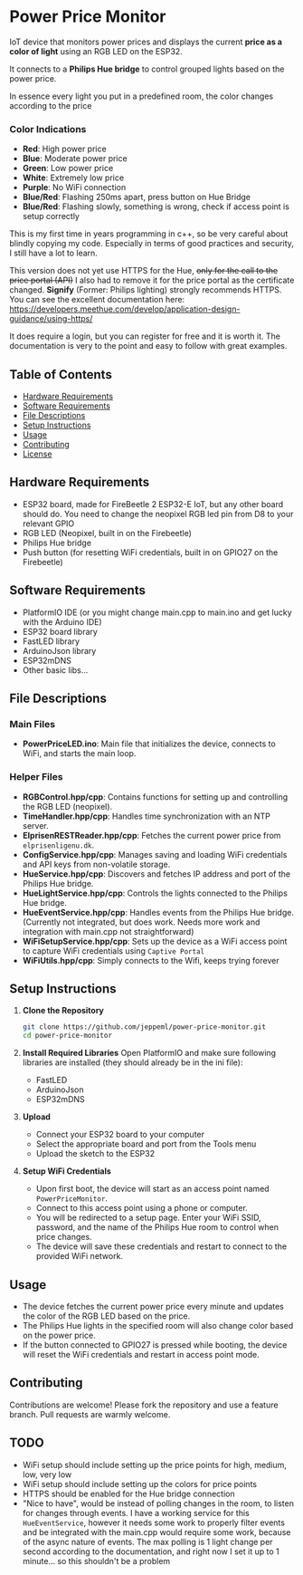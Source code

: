 
# Power Price Monitor

IoT device that monitors power prices and displays the current **price as a color of light** using an RGB LED on the ESP32. 

It connects to a **Philips Hue bridge** to control grouped lights based on the power price.

In essence every light you put in a predefined room, the color changes according to the price

### Color Indications
- **Red**: High power price
- **Blue**: Moderate power price
- **Green**: Low power price
- **White**: Extremely low price
- **Purple**: No WiFi connection
- **Blue/Red**: Flashing 250ms apart, press button on Hue Bridge
- **Blue/Red**: Flashing slowly, something is wrong, check if access point is setup correctly

This is my first time in years programming in c++, so be very careful about blindly copying my code. Especially in terms of good practices and security, I still have a lot to learn.

This version does not yet use HTTPS for the Hue, ~~only for the call to the price portal (API)~~ I also had to remove it for the price portal as the certificate changed. **Signify** (Former: Philips lighting) strongly recommends HTTPS. You can see the excellent documentation here:
https://developers.meethue.com/develop/application-design-guidance/using-https/

It does require a login, but you can register for free and it is worth it. The documentation is very to the point and easy to follow with great examples.


## Table of Contents
- [Hardware Requirements](#hardware-requirements)
- [Software Requirements](#software-requirements)
- [File Descriptions](#file-descriptions)
- [Setup Instructions](#setup-instructions)
- [Usage](#usage)
- [Contributing](#contributing)
- [License](#license)

## Hardware Requirements
- ESP32 board, made for FireBeetle 2 ESP32-E IoT, but any other board should do. You need to change the neopixel RGB led pin from D8 to your relevant GPIO
- RGB LED (Neopixel, built in on the Firebeetle)
- Philips Hue bridge
- Push button (for resetting WiFi credentials, built in on GPIO27 on the Firebeetle)

## Software Requirements
- PlatformIO IDE (or you might change main.cpp to main.ino and get lucky with the Arduino IDE)
- ESP32 board library
- FastLED library
- ArduinoJson library
- ESP32mDNS
- Other basic libs...

## File Descriptions

### Main Files
- **PowerPriceLED.ino**: Main file that initializes the device, connects to WiFi, and starts the main loop.

### Helper Files
- **RGBControl.hpp/cpp**: Contains functions for setting up and controlling the RGB LED (neopixel).
- **TimeHandler.hpp/cpp**: Handles time synchronization with an NTP server.
- **ElprisenRESTReader.hpp/cpp**: Fetches the current power price from `elprisenligenu.dk`.
- **ConfigService.hpp/cpp**: Manages saving and loading WiFi credentials and API keys from non-volatile storage.
- **HueService.hpp/cpp**: Discovers and fetches IP address and port of the Philips Hue bridge.
- **HueLightService.hpp/cpp**: Controls the lights connected to the Philips Hue bridge.
- **HueEventService.hpp/cpp**: Handles events from the Philips Hue bridge. (Currently not integrated, but does work. Needs more work and integration with main.cpp not straightforward)
- **WiFiSetupService.hpp/cpp**: Sets up the device as a WiFi access point to capture WiFi credentials using `Captive Portal` 
- **WiFiUtils.hpp/cpp**: Simply connects to the Wifi, keeps trying forever

## Setup Instructions

1. **Clone the Repository**
   ```bash
   git clone https://github.com/jeppeml/power-price-monitor.git
   cd power-price-monitor
   ```

2. **Install Required Libraries**
   Open PlatformIO and make sure following libraries are installed (they should already be in the ini file):
   - FastLED
   - ArduinoJson
   - ESP32mDNS

3. **Upload**
   - Connect your ESP32 board to your computer
   - Select the appropriate board and port from the Tools menu
   - Upload the sketch to the ESP32

4. **Setup WiFi Credentials**
   - Upon first boot, the device will start as an access point named `PowerPriceMonitor`.
   - Connect to this access point using a phone or computer.
   - You will be redirected to a setup page. Enter your WiFi SSID, password, and the name of the Philips Hue room to control when price changes.
   - The device will save these credentials and restart to connect to the provided WiFi network.

## Usage

- The device fetches the current power price every minute and updates the color of the RGB LED based on the price.
- The Philips Hue lights in the specified room will also change color based on the power price.
- If the button connected to GPIO27 is pressed while booting, the device will reset the WiFi credentials and restart in access point mode.

## Contributing

Contributions are welcome! Please fork the repository and use a feature branch. Pull requests are warmly welcome.

## TODO
- WiFi setup should include setting up the price points for high, medium, low, very low
- WiFi setup should include setting up the colors for price points
- HTTPS should be enabled for the Hue bridge connection
- "Nice to have", would be instead of polling changes in the room, to listen for changes through events. I have a working service for this `HueEventService`, however it needs some work to properly filter events and be integrated with the main.cpp would require some work, because of the async nature of events. The max polling is 1 light change per second according to the documentation, and right now I set it up to 1 minute... so this shouldn't be a problem
